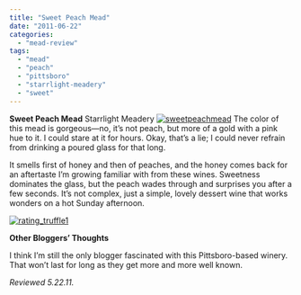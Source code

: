 ```yaml
---
title: "Sweet Peach Mead"
date: "2011-06-22"
categories: 
  - "mead-review"
tags: 
  - "mead"
  - "peach"
  - "pittsboro"
  - "starrlight-meadery"
  - "sweet"
---
```


**Sweet Peach Mead** Starrlight Meadery [![](http://s3.amazonaws.com/thegourmez-wpmedia/2011/06/sweetpeachmead.jpg "sweetpeachmead")](http://s3.amazonaws.com/thegourmez-wpmedia/2011/06/sweetpeachmead.jpg) The color of this mead is gorgeous—no, it’s not peach, but more of a gold with a pink hue to it. I could stare at it for hours. Okay, that’s a lie; I could never refrain from drinking a poured glass for that long.

It smells first of honey and then of peaches, and the honey comes back for an aftertaste I’m growing familiar with from these wines. Sweetness dominates the glass, but the peach wades through and surprises you after a few seconds. It’s not complex, just a simple, lovely dessert wine that works wonders on a hot Sunday afternoon.

[![](http://s3.amazonaws.com/thegourmez-wpmedia/2009/02/rating_truffle1.gif "rating_truffle1")](http://s3.amazonaws.com/thegourmez-wpmedia/2009/02/rating_truffle1.gif)

**Other Bloggers’ Thoughts**

I think I’m still the only blogger fascinated with this Pittsboro-based winery. That won’t last for long as they get more and more well known.

_Reviewed 5.22.11._
